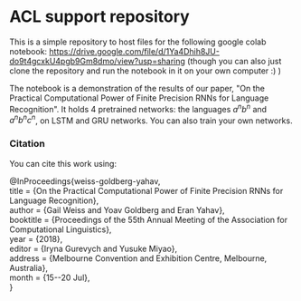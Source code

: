 # ACL support repository
This is a simple repository to host files for the following google colab notebook: https://drive.google.com/file/d/1Ya4Dhih8JU-do9t4gcxkU4pgb9Gm8dmo/view?usp=sharing (though you can also just clone the repository and run the notebook in it on your own computer :) )

The notebook is a demonstration of the results of our paper, "On the Practical Computational Power of Finite Precision RNNs for Language Recognition". It holds 4 pretrained networks: the languages $a^nb^n$ and $a^nb^nc^n$, on LSTM and GRU networks. You can also train your own networks.

### Citation
You can cite this work using:

@InProceedings{weiss-goldberg-yahav,  
  title = 	 {On the Practical Computational Power of Finite Precision RNNs for Language Recognition},  
  author = 	 {Gail Weiss and Yoav Goldberg and Eran Yahav},  
  booktitle = 	 {Proceedings of the 55th Annual Meeting of the Association for Computational
               Linguistics},  
  year = 	 {2018},  
  editor = 	 {Iryna Gurevych and Yusuke Miyao},  
  address = 	 {Melbourne Convention and Exhibition Centre, Melbourne, Australia},  
  month = 	 {15--20 Jul},  
}